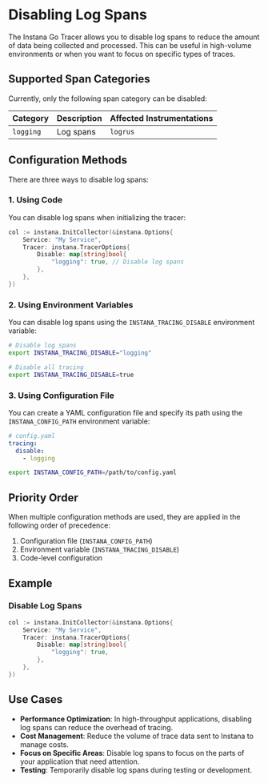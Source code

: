 # Disabling Log Spans

The Instana Go Tracer allows you to disable log spans to reduce the amount of data being collected and processed. This can be useful in high-volume environments or when you want to focus on specific types of traces.

## Supported Span Categories

Currently, only the following span category can be disabled:

| Category  | Description | Affected Instrumentations |
| --------- | ----------- | ------------------------- |
| `logging` | Log spans   | `logrus`                  |

## Configuration Methods

There are three ways to disable log spans:

### 1. Using Code

You can disable log spans when initializing the tracer:

```go
col := instana.InitCollector(&instana.Options{
    Service: "My Service",
    Tracer: instana.TracerOptions{
        Disable: map[string]bool{
            "logging": true, // Disable log spans
        },
    },
})
```

### 2. Using Environment Variables

You can disable log spans using the `INSTANA_TRACING_DISABLE` environment variable:

```bash
# Disable log spans
export INSTANA_TRACING_DISABLE="logging"

# Disable all tracing
export INSTANA_TRACING_DISABLE=true
```

### 3. Using Configuration File

You can create a YAML configuration file and specify its path using the `INSTANA_CONFIG_PATH` environment variable:

```yaml
# config.yaml
tracing:
  disable:
    - logging
```

```bash
export INSTANA_CONFIG_PATH=/path/to/config.yaml
```

## Priority Order

When multiple configuration methods are used, they are applied in the following order of precedence:

1. Configuration file (`INSTANA_CONFIG_PATH`)
2. Environment variable (`INSTANA_TRACING_DISABLE`)
3. Code-level configuration

## Example

### Disable Log Spans

```go
col := instana.InitCollector(&instana.Options{
    Service: "My Service",
    Tracer: instana.TracerOptions{
        Disable: map[string]bool{
            "logging": true,
        },
    },
})
```

## Use Cases

- **Performance Optimization**: In high-throughput applications, disabling log spans can reduce the overhead of tracing.
- **Cost Management**: Reduce the volume of trace data sent to Instana to manage costs.
- **Focus on Specific Areas**: Disable log spans to focus on the parts of your application that need attention.
- **Testing**: Temporarily disable log spans during testing or development.
